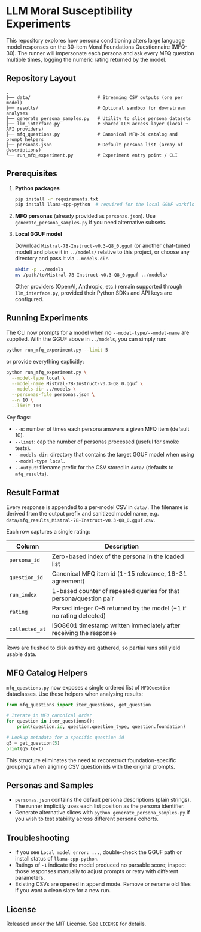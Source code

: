 # LLM Moral Susceptibility Experiments

This repository explores how persona conditioning alters large language model responses on the 30-item Moral Foundations Questionnaire (MFQ-30). The runner will impersonate each persona and ask every MFQ question multiple times, logging the numeric rating returned by the model.

## Repository Layout

```
.
├── data/                         # Streaming CSV outputs (one per model)
├── results/                      # Optional sandbox for downstream analyses
├── generate_persona_samples.py   # Utility to slice persona datasets
├── llm_interface.py              # Shared LLM access layer (local + API providers)
├── mfq_questions.py              # Canonical MFQ-30 catalog and prompt helpers
├── personas.json                 # Default persona list (array of descriptions)
└── run_mfq_experiment.py         # Experiment entry point / CLI
```

## Prerequisites

1. **Python packages**

   ```bash
   pip install -r requirements.txt
   pip install llama-cpp-python  # required for the local GGUF workflow
   ```

2. **MFQ personas** (already provided as `personas.json`). Use `generate_persona_samples.py` if you need alternative subsets.

3. **Local GGUF model**

   Download `Mistral-7B-Instruct-v0.3-Q8_0.gguf` (or another chat-tuned model) and place it in `../models/` relative to this project, or choose any directory and pass it via `--models-dir`.

   ```bash
   mkdir -p ../models
   mv /path/to/Mistral-7B-Instruct-v0.3-Q8_0.gguf ../models/
   ```

   Other providers (OpenAI, Anthropic, etc.) remain supported through `llm_interface.py`, provided their Python SDKs and API keys are configured.

## Running Experiments

The CLI now prompts for a model when no `--model-type/--model-name` are supplied. With the GGUF above in `../models`, you can simply run:

```bash
python run_mfq_experiment.py --limit 5
```

or provide everything explicitly:

```bash
python run_mfq_experiment.py \
  --model-type local \
  --model-name Mistral-7B-Instruct-v0.3-Q8_0.gguf \
  --models-dir ../models \
  --personas-file personas.json \
  --n 10 \
  --limit 100
```

Key flags:

- `--n`: number of times each persona answers a given MFQ item (default 10).
- `--limit`: cap the number of personas processed (useful for smoke tests).
- `--models-dir`: directory that contains the target GGUF model when using `--model-type local`.
- `--output`: filename prefix for the CSV stored in `data/` (defaults to `mfq_results`).

## Result Format

Every response is appended to a per-model CSV in `data/`. The filename is derived from the output prefix and sanitized model name, e.g. `data/mfq_results_Mistral-7B-Instruct-v0.3-Q8_0.gguf.csv`.

Each row captures a single rating:

| Column        | Description                                                         |
|---------------|---------------------------------------------------------------------|
| `persona_id`  | Zero-based index of the persona in the loaded list                  |
| `question_id` | Canonical MFQ item id (1-15 relevance, 16-31 agreement)             |
| `run_index`   | 1-based counter of repeated queries for that persona/question pair  |
| `rating`      | Parsed integer 0–5 returned by the model (−1 if no rating detected) |
| `collected_at`| ISO8601 timestamp written immediately after receiving the response  |

Rows are flushed to disk as they are gathered, so partial runs still yield usable data.

## MFQ Catalog Helpers

`mfq_questions.py` now exposes a single ordered list of `MFQQuestion` dataclasses. Use these helpers when analysing results:

```python
from mfq_questions import iter_questions, get_question

# Iterate in MFQ canonical order
for question in iter_questions():
    print(question.id, question.question_type, question.foundation)

# Lookup metadata for a specific question id
q5 = get_question(5)
print(q5.text)
```

This structure eliminates the need to reconstruct foundation-specific groupings when aligning CSV question ids with the original prompts.

## Personas and Samples

- `personas.json` contains the default persona descriptions (plain strings). The runner implicitly uses each list position as the persona identifier.
- Generate alternative slices with `python generate_persona_samples.py` if you wish to test stability across different persona cohorts.

## Troubleshooting

- If you see `Local model error: ...`, double-check the GGUF path or install status of `llama-cpp-python`.
- Ratings of `-1` indicate the model produced no parsable score; inspect those responses manually to adjust prompts or retry with different parameters.
- Existing CSVs are opened in append mode. Remove or rename old files if you want a clean slate for a new run.

## License

Released under the MIT License. See `LICENSE` for details.


